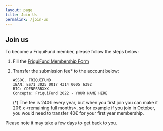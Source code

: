 ```yaml
---
layout: page
title: Join Us
permalink: /join-us
---
```


<h2 class="section-heading text-uppercase">Join us</h2>

To become a FriquiFund member, please follow the steps below:

1. Fill the <a href="https://docs.google.com/forms/d/e/1FAIpQLScdUiUZQpEtSQ-f2Lc4Aljb7Rfd_wR5yOJO1Nny7dOpX3pgxw/viewform" target="_blank">FriquiFund Membership Form</a>

2. Transfer the submission fee* to the account below:

    ```
    ASSOC. FRIQUIFUND
    IBAN: ES71 3025 0017 4314 0005 6392
    BIC: CDENESBBXXX
    Concepte: FriquiFund 2022 - YOUR NAME HERE
    ```

    (\*) The fee is 240€ every year, but when you first join you can make it 20€ x \<remaining full months\>, so for example if you join in October, you would need to transfer 40€ for your first year membership.

Please note it may take a few days to get back to you.

